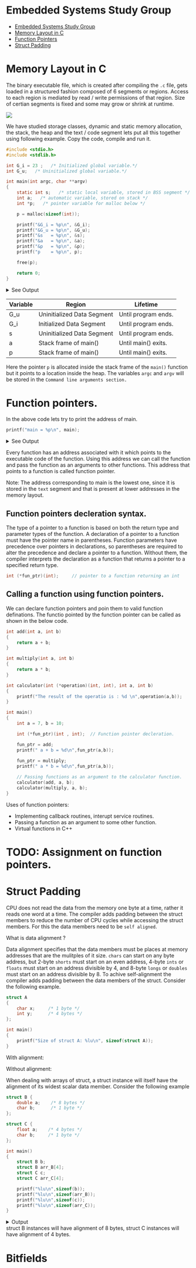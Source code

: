 # Embedded Systems Study Group

- [Embedded Systems Study Group](#embedded-systems-study-group)
- [Memory Layout in C](#memory-layout-in-c)
- [Function Pointers](#function-pointers)
- [Struct Padding](#struct-padding)

# Memory Layout in C
The binary executable file, which is created after compiling the `.c` file, gets loaded in a structured fashion composed of 6 segments or regions. Access to each region is mediated by read / write permissions of that region. Size of certian segments is fixed and some may grow or shrink at runtime.

![](../assets/week6/Memory_layout.png)

We have studied storage classes, dynamic and static memory allocation, the stack, the heap and the text / code segment lets put all this together using following example. Copy the code, compile and run it.

``` C
#include <stdio.h>
#include <stdlib.h>

int G_i = 23 ;   /* Initialized global variable.*/
int G_u;   /* Uninitialized global variable.*/

int main(int argc, char **argv)
{
    static int s;   /* static local variable, stored in BSS segment */
    int a;   /* automatic variable, stored on stack */
    int *p;   /* pointer variable for malloc below */

    p = malloc(sizeof(int));

    printf("&G_i = %p\n", &G_i);
    printf("&G_u = %p\n", &G_u);
    printf("&s   = %p\n", &s);
    printf("&a   = %p\n", &a);
    printf("&p   = %p\n", &p);
    printf("p    = %p\n", p);

    free(p);

    return 0;
}
```
<details>
<summary>See Output</summary>
Output will be similar to this.
<br>
<img src="../assets/week6/variable_addresses.png">
<br>
</details>

|Variable   |Region                          |Lifetime
|-----------|--------------------------------|---------------------|
G_u         |Uninitialized Data Segment      | Until program ends.
G_i         |Initialized Data Segment        | Until program ends.
s           |Uninitialized Data Segment      | Until program ends.
a           |Stack frame of main()           | Until main() exits.
p           |Stack frame of main()           | Until main() exits.

Here the pointer `p` is allocated inside the stack frame of the `main()` function but it points to a location inside the heap. The variables `argc` and `argv` will be stored in the `Command line arguments section.`

# Function pointers.

In the above code lets try to print the address of main.
```C
printf("main = %p\n", main);
```
<details>
<summary>See Output</summary>
Output will be similar to this.
<br>
<img src="../assets/week6/function_pointer.png">
<br>
</details>

Every function has an address associated with it which points to the executable code of the function. Using this address we can call the function and pass the function as an arguments to other functions. This address that points to a function is called function pointer.

Note: The address corresponding to main is the lowest one, since it is stored in the `text` segment and that is present at lower addresses in the memory layout.

## Function pointers decleration syntax.

The type of a pointer to a function is based on both the return type and parameter types of the function. A declaration of a pointer to a function must have the pointer name in parentheses. Function parameters have precedence over pointers in declarations, so parentheses are required to alter the precedence and declare a pointer to a function. Without them, the compiler interprets the declaration as a function that returns a pointer to a specified return type.

``` C
int (*fun_ptr)(int);     // pointer to a function returning an int
```

## Calling a function using function pointers.

We can declare function pointers and poin them to valid function definations. The functio pointed by the function pointer can be called as shown in the below code.
``` C
int add(int a, int b)
{
	return a + b;
}

int multiply(int a, int b)
{
	return a * b;
}

int calculator(int (*operation)(int, int), int a, int b)
{
    printf("The result of the operatio is : %d \n",operation(a,b));
}

int main()
{
	int a = 7, b = 10;

	int (*fun_ptr)(int , int);  // Function pointer decleration.

	fun_ptr = add;
	printf(" a + b = %d\n",fun_ptr(a,b));
	
	fun_ptr = multiply;
	printf(" a * b = %d\n",fun_ptr(a,b));

	// Passing functions as an argument to the calculator function.
	calculator(add, a, b);
	calculator(multiply, a, b);
}
```
Uses of function pointers:
* Implementing callback routines, interupt service routines.
* Passing a function as an argument to some other function.
* Virtual functions in C++

# TODO: Assignment on function pointers.

# Struct Padding
CPU does not read the data from the memory one byte at a time, rather it reads one word at a time. The compiler adds padding between the struct members to reduce the number of CPU cycles while accessing the struct members. For this the data members need to be `self aligned`.

What is data alignment ?

Data alignment specifies that the data members must be places at memory addresses that are the mulitples of it size. `chars` can start on any byte address, but 2-byte `shorts` must start on an even address, 4-byte `ints` or `floats` must start on an address divisible by 4, and 8-byte `longs` or `doubles` must start on an address divisible by 8. To achive self-alignment the compiler adds padding between the data members of the struct. Consider the following example.

```C
struct A
{
	char x;		/* 1 byte */
	int y;		/* 4 bytes */
};

int main()
{
	printf("Size of struct A: %lu\n", sizeof(struct A));
}
``` 
With alignment:
<!-- Diagram -->
Without alignment: 
<!-- Diagram -->

When dealing with arrays of struct, a struct instance will itself have the alignment of its widest scalar data member. Consider the following example

``` C
struct B {
    double a;	 /* 8 bytes */
    char b;      /* 1 byte */
};

struct C {
	float a;	/* 4 bytes */
	char b;		/* 1 byte */
};

int main()
{
	struct B b;
	struct B arr_B[4];
	struct C c;
	struct C arr_C[4];

	printf("%lu\n",sizeof(b));
	printf("%lu\n",sizeof(arr_B));
	printf("%lu\n",sizeof(c));
	printf("%lu\n",sizeof(arr_C));
}
```
<details>
<summary>Output</summary>
<br>
Add output Image here.
</details>
<!-- Paste output -->
struct B instances will have alignment of 8 bytes, struct C instances will have alignment of 4 bytes.

# Bitfields












